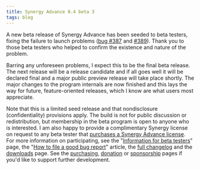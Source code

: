 ```yaml
---
title: Synergy Advance 0.4 beta 3
tags: blog
---
```


A new beta release of Synergy Advance has been seeded to beta testers, fixing the failure to launch problems ([bug \#387](http://wincent.dev/a/support/bugs/show_bug.cgi?id=387) and [\#389](http://wincent.dev/a/support/bugs/show_bug.cgi?id=389)). Thank you to those beta testers who helped to confirm the existence and nature of the problem.

Barring any unforeseen problems, I expect this to be the final beta release. The next release will be a release candidate and if all goes well it will be declared final and a major public preview release will take place shortly. The major changes to the program internals are now finished and this lays the way for future, feature-oriented releases, which I know are what users most appreciate.

Note that this is a limited seed release and that nondisclosure (confidentiality) provisions apply. The build is not for public discussion or redistribution, but membership in the beta program is open to anyone who is interested. I am also happy to provide a complimentary Synergy license on request to any beta tester that [purchases a Synergy Advance license](https://wincent.dev/a/products/synergy-advance/purchase/). For more information on participating, see the "[Information for beta testers](http://wincent.dev/s/beta/)" page, the "[How to file a good bug report](http://wincent.dev/s/bugs/)" article, the [full changelog](http://wincent.dev/a/products/synergy-advance/history/#0.4b3) and the [downloads](http://wincent.dev/a/products/synergy-advance/download/) page. See the [purchasing](https://wincent.dev/a/products/synergy-advance/purchase/), [donation](https://wincent.dev/a/products/synergy-advance/donate/) or [sponsorship](https://wincent.dev/a/products/synergy-advance/donate/) pages if you'd like to support further development.
